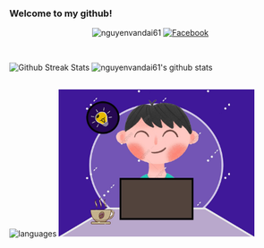 ### Welcome to my github!
<p align="center">
  <img src="https://komarev.com/ghpvc/?username=nguyenvandai61&label=Profile%20views&color=f69673&style=flat" alt="nguyenvandai61" />
  <a href="https://www.facebook.com/nguyenvandai61/"><img src="https://img.shields.io/badge/Facebook--_.svg?style=social&logo=facebook" alt="Facebook"></a>
</p>

<br>

<p>
  <img width="350" src="https://github-readme-streak-stats.herokuapp.com/?user=nguyenvandai61" alt="Github Streak Stats">
  <img alight="right" width="350" alt="nguyenvandai61's github stats" src="https://github-readme-stats.vercel.app/api?username=nguyenvandai61&&show_icons=true&title_color=ffffff&icon_color=bb2acf&text_color=daf7dc&bg_color=151515" ><br><br>
</p>
<p align="left">
  <img width="350" alt="languages" src="https://github-readme-stats.vercel.app/api/top-langs/?username=nguyenvandai61&layout=compact&theme=tokyonight&langs_count=10">
  <img alight="right" src="./dev.jpg" width="350px">
</p>